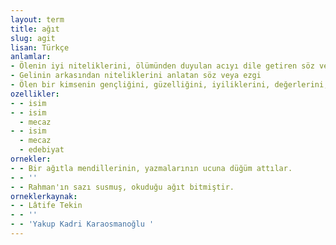 ```yaml
---
layout: term
title: ağıt
slug: agit
lisan: Türkçe
anlamlar:
- Ölenin iyi niteliklerini, ölümünden duyulan acıyı dile getiren söz veya ezgi
- Gelinin arkasından niteliklerini anlatan söz veya ezgi
- Ölen bir kimsenin gençliğini, güzelliğini, iyiliklerini, değerlerini, arkada bıraktıklarının acılarını, büyük felaketlerin acılı etkilerini dile getiren söz veya okunan ezgi, yazılan yazı; deme, sagu (II), mersiye
ozellikler:
- - isim
- - isim
  - mecaz
- - isim
  - mecaz
  - edebiyat
ornekler:
- - Bir ağıtla mendillerinin, yazmalarının ucuna düğüm attılar.
- - ''
- - Rahman'ın sazı susmuş, okuduğu ağıt bitmiştir.
orneklerkaynak:
- - Lâtife Tekin
- - ''
- - 'Yakup Kadri Karaosmanoğlu '
---
```

